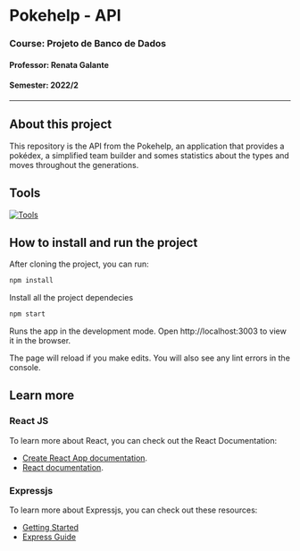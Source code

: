 # Pokehelp - API
### Course: Projeto de Banco de Dados
#### Professor: Renata Galante
#### Semester: 2022/2
---

## About this project

This repository is the API from the Pokehelp, an application that provides a pokédex, a simplified team builder and somes statistics about the types and moves throughout the generations. 

## Tools
[![Tools](https://skills.thijs.gg/icons?i=react,js,express,mysql&theme=dark)](https://skills.thijs.gg)


## How to install and run the project
After cloning the project, you can run:

```cmd
npm install
```

Install all the project dependecies

```cmd
npm start
```

Runs the app in the development mode.
Open http://localhost:3003 to view it in the browser.

The page will reload if you make edits.
You will also see any lint errors in the console.

## Learn more

### React JS

To learn more about React, you can check out the React Documentation:

- [Create React App documentation](https://facebook.github.io/create-react-app/docs/getting-started).
- [React documentation](https://reactjs.org/).

### Expressjs

To learn more about Expressjs, you can check out these resources:

- [Getting Started](https://expressjs.com/en/starter/installing.html)
- [Express Guide](https://expressjs.com/en/guide/routing.html)
